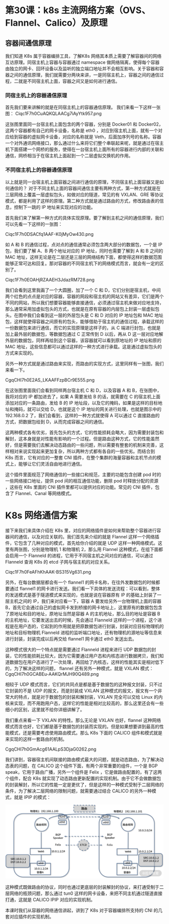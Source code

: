 # 第30课：k8s 主流网络方案（OVS、Flannel、Calico）及原理

## 容器间通信原理

我们知道 K8s 属于容器编排工具，了解K8s 网络其本质上需要了解容器间的网络互访原理。同宿主机上容器与容器通过 namespace 做网络隔离，使得每个容器由独立的网卡、回环设备以及监听的独立端口地址并不会相互影响。关于容器和容器之间的通信原理，我们就需要分两块来讲，一是同宿主机上，容器之间的通信过程，二就是不同宿主机上面，容器之间又是如何进行通信。

### 同宿主机上的容器通信原理

首先我们要来讲解的就是在同宿主机上的容器通信原理。 我们来看一下这样一张图：
Ciqc1F7h0CuAQKQLAACg7iAyYtk957.png

这张图里面同一台宿主机上面包含的两个容器，分别是 Docker01 和 Docker02，这两个容器都有自己的网卡设备，名称是 eth0 ，对应到宿主机上面，就有一个对应给到容器的虚拟网卡设备，对应的名称就是 Veth，后面加序列号的名称。容器一个对外通讯网络接口，那么通过什么来将它们整个串联起来呢，就是通过在宿主机下面搭建一个网桥的服务，使得在一台宿主机上面所有的容器进行内部的关联和通信，网桥相当于在宿主机上面起到一个二层虚拟交换机的作用。

### 不同宿主机上的容器通信原理
以上就是同一台宿主机上面容器之间进行通信的原理，不同宿主机上面容器又是如何通信的？ 对于不同主机上面的容器间通信主要有两种方式，第一种方式就是在三层网络上覆盖一层虚拟包头，如做对应的隧道，常见的有 VXLAN、GRE 等协议模式，都是利用了这样的原理。第二种方式就是通过路由的方式，修改路由表的信息，控制下一跳的 IP 地址来实现对应的功能。

首先我们来了解第一种方式的具体实现原理。要了解到主机之间的通信原理，我们可以先看一下这样的一张图：

Ciqc1F7h0DSACfq1AAF-K0jMyOw430.png

如 A 和 B 的通信过程，点对点的通信通常必须包含两大部分的数据包，一个是 IP 包，我们要了解 A、B 两个地址对应的 IP 地址，同时也需要了解到 A 和 B 之间的 MAC 地址，这样无论是在二层还是三层的网络结构下面，都使得这样的数据范围能够正常可达和回复。那对容器的不同宿主机下的网络模式而言，就会有一定的区别了。

Ciqc1F7h0EOAHjRZAAEH3JdazRM728.png

我们会看到这里我画了一个大圆圈，加了一个 C 和 D，它们分别是宿主机，中间两个红色的点点是对应的容器，容器的网段和宿主机的网站又有差异，它们是两个不同的网站，所以我们想要容器能够直接通信，必须通过宿主机来做对应地支持，那么通常采用加虚拟包头的方式，也就是在原有容器的内层包上封装一层虚拟包头。在图中我们会看到这一层的外层包头是 C 和 D 对应的 IP 地址包和 MAC 地址包，这样就使得容器之间原有的包头，能够借助于宿主机的通信过程，承载这样的一份数据包来进行通信，而它的实现原理是这样子的，从 C 端进行封包，也就是加上最外层的数据包，等数据包通过 C 正常传到 D 以后，再从 D 这一层对应地解外层的数据包，同样再给到这个容器，该容器就可以看到原地址的 IP 地址和原的 MAC 地址，这些信息都可以通过这样的一种方式进行承载。这是通过虚拟包头的方式来实现的。

另外一种方式就是通过路由来实现，而路由的实现方式，这里同样有一张图，我们来看一下。

CgqCHl7h0E2AS_LKAAFFzpBCr9E555.png

在这张图里面我们会看到同样两台宿主机 C 和 D，以及容器 A 和 B，在张图中，我将对应的 IP 都加进去了，如果 A 需要发给 B 的话，就需要在 C 的宿主机上面添加对应的一条路由，发给 B 的 IP 地址段，以及它的掩码，如果是这样的目标地址和掩码，就可以交给 D，也就是这个 IP 地址的网关进行处理，也就是图示中的 192.168.0.2 了，我们会看到，这样的一种方式就使得 A 可以通过 C 直接路由的方式，把数据包给到 D，从而完成容器之间的通信。

这两种模式各有优劣，首先包头的方式，它的性能损耗会略大，因为需要封装包和解封，这本身就是对性能有影响的一个过程。但是路由这种方式，它的性能虽然好，但是需要我们去解决动态路由的一些问题，所以需要有整套的机制来完善，这样相对来说实现起来更加复杂，所以两种方式都有各自的一些优劣。而结合到 K8s 而言，它有对应的一整套 CNI 插件，在整个集群的海量容器和主机节点的模式上，能够让它们灵活自由地进行通信。

这个插件里面规范了网络通信的一些接口和规范，主要的功能包含创建 pod 时的一些网络接口地址，提供 pod 间的相互通信功能，删除 pod 时释放分配的资源 ，这些在 K8s 里面的 CNI 插件里都可以提供对应的功能。常见的 CNI 插件，包含了 Flannel、Canal 等网络模式。

# K8s 网络通信方案

接下来我们来具体介绍在 K8s 里，对应的网络插件是如何来帮助整个容器进行容器间的通信，以及对应关联的。我们首先来介绍的就是 Flannel 这样一个网络插件，它包含了几种对应的模式，首先给你介绍的就是 UDP 这样一种网络模式。这里有两张图，分别是物理机 1 和物理机 2，那么用 Flannel 这种模式，在组下面都会启用一个 Flanneld 的进程，它用于不同宿主机之间对应的通信，可以通过 Flanneld 查询 K8s 的 etcd 子网与宿主机的对应关系。

Ciqc1F7h0FeAFhKhAAK-BS315Vg631.png

另外，在每台数据层都会有一个 flannel1 的网卡名称，在往外发数据包的时候都要通过 flannel1 的网卡进行发送。我们看一下具体的发送流程：可以看到，整体的发送模式是基于隧道模式来实现的，也就是说在容器原有 IP 的基础上封装了一层主机之间的 IP，我们来对应看一下，容器 A 要发给另外一台物理机上面的容器 B，首先它会通过自己的虚拟网卡发到桥接的网卡地址上，这里原有的数据包包含了原地址和目的地址，原地址当然是容器 A 的主机地址，那么目的地址是容器 B 的主机地址，它要发送出去的时候，先会通过 Flanneld 这样的一个进程，这个进程是在用户态的，它起到的作用就是把原数据包进行封装，封装对应目标物理机的地址和目标物理机 Flanneld 进程的监听端口地址，还有物理机的源地址等信息来进行封装，封装完成以后再交给 flannel1 网卡通过 eth0 发送出去。

这种模式很大的一个特点就是需要通过 Flanneld 进程来进行 UDP 数据包的封装，它的性能损耗比较大，因为它需要通过用户态和内核态进行数据拷贝，我们知道数据包在用户态进行了一次处理，再回给了内核态，这样的性能其实是相对低下的，为了解决这样的问题， flannel 还有另外一种模式，就是 VXLAN 模式：
CgqCHl7h0GCABEu-AAKQrMJH90Q489.png

相较于 UDP 模式而言，它们的共同点是都是基于数据包的这种报文封装，只不过它封装的不是 UDP 的报文，而是封装成 VXLAN 这种模式的报文，报文有一个非常大的特点，就是对于数据包的封装和解封装，VXLAN 完全可以交给 Linux 的内核来实现，而不用跑用户态，这样它的性能是相对比较高的，那么这里还会有一些细小的区别，这里就不给你详细讲解了。

我们重点来看一下 VXLAN 的特性。那么无论是 VXLAN 也好，flannel 这种网络模式而言也好，它们都是基于数据包的封装而实现的。但是如果想要讲到最高的性能模式，还是需要考虑使用路由模式。那么 K8s 下面的 CALICO 组件和模式就是来实现的这样一套路由的机制。

CgqCHl7h0GmAcg61AALpS3DjaG0262.png

我们讲到，容器宿主机间联接的路由模式最大的问题，就是动态路由，为了解决动态表的问题，在 CALICO 这个组件下面，有两个非常重要的组件，一个是 BGP speak，它用于路由广播，另外一个组件是 Felix ，它是做路由配置的，有了这两个组件，配合 K8s 就实现了动态路由更新配置的实现机制。由于它不会做数据包的封装解封，所以它的性能一定是更优了，但是这样的一种模式受制于二层网络的条件，为了解决二层网络的限制问题，就需要通过结合 CALICO 的另外一种模式，就是 IPIP 的模式：

![](/static/image/CgqCHl7h0HKAVF2vAALeTcS5iK0236.png)

这种模式既做路由的协议，同时也通过更底层的封装解封的协议，来打通受制于二层网络的瓶颈问题，那么通过 tun0 这样的网卡设备，来把不同主机通过隧道直接打通，这就是 CALICO IPIP 对应的实现机制。

本课时我们从容器的网络通信讲起，讲到了 K8s 对于容器编排所支持的 CNI 的几套对应插件的实现机制。